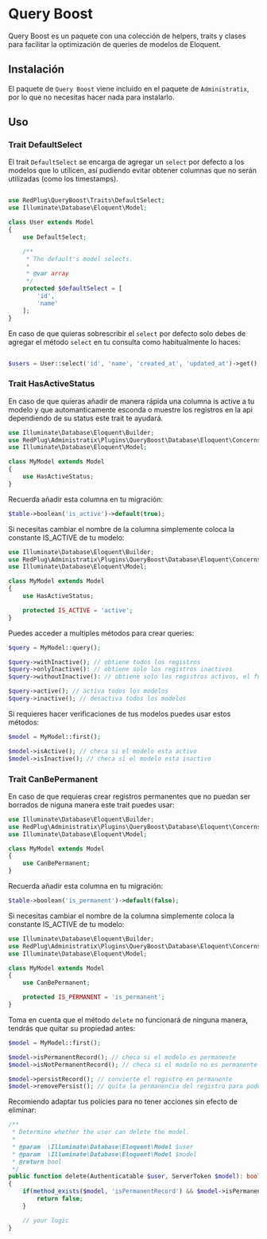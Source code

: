 # Query Boost

Query Boost es un paquete con una colección de helpers, traits y clases para facilitar la optimización de queries de modelos de Eloquent.

## Instalación

El paquete de `Query Boost` viene incluido en el paquete de `Administratix`, por lo que no necesitas hacer nada para instalarlo.

## Uso

### Trait DefaultSelect

El trait `DefaultSelect` se encarga de agregar un `select` por defecto a los modelos que lo utilicen, así pudiendo evitar obtener columnas que no serán utilizadas (como los timestamps).

```php

use RedPlug\QueryBoost\Traits\DefaultSelect;
use Illuminate\Database\Eloquent\Model;

class User extends Model
{
    use DefaultSelect;

    /**
     * The default's model selects.
     *
     * @var array
     */
    protected $defaultSelect = [
        'id',
        'name'
    ];
}

```

En caso de que quieras sobrescribir el `select` por defecto solo debes de agregar el método `select` en tu consulta como habitualmente lo haces:

```php

$users = User::select('id', 'name', 'created_at', 'updated_at')->get();

```

### Trait HasActiveStatus

En caso de que quieras añadir de manera rápida una columna is active a tu modelo y que automanticamente esconda o muestre los registros en la api
dependiendo de su status este trait te ayudará.

```php
use Illuminate\Database\Eloquent\Builder;
use RedPlug\Administratix\Plugins\QueryBoost\Database\Eloquent\Concerns\HasActiveStatus;
use Illuminate\Database\Eloquent\Model;

class MyModel extends Model
{
    use HasActiveStatus;
}
```

Recuerda añadir esta columna en tu migración:

```php
$table->boolean('is_active')->default(true);

```

Si necesitas cambiar el nombre de la columna simplemente coloca la constante IS_ACTIVE de tu modelo:

```php
use Illuminate\Database\Eloquent\Builder;
use RedPlug\Administratix\Plugins\QueryBoost\Database\Eloquent\Concerns\HasActiveStatus;
use Illuminate\Database\Eloquent\Model;

class MyModel extends Model
{
    use HasActiveStatus;

    protected IS_ACTIVE = 'active';
}
```
Puedes acceder a multiples métodos para crear queries:

```php
$query = MyModel::query();

$query->withInactive(); // obtiene todos los registros
$query->onlyInactive(): // obtiene solo los registros inactivos
$query->withoutInactive(): // obtiene solo los registros activos, el funcionamiento por defecto

$query->active(); // activa todos los modelos
$query->inactive(); // desactiva todos los modelos
```

Si requieres hacer verificaciones de tus modelos puedes usar estos métodos:

```php
$model = MyModel::first();

$model->isActive(); // checa si el modelo esta activo
$model->isInactive(); // checa si el modelo esta inactivo
```


### Trait CanBePermanent

En caso de que requieras crear registros permanentes que no puedan ser borrados de niguna manera este trait puedes usar:

```php
use Illuminate\Database\Eloquent\Builder;
use RedPlug\Administratix\Plugins\QueryBoost\Database\Eloquent\Concerns\CanBePermanent;
use Illuminate\Database\Eloquent\Model;

class MyModel extends Model
{
    use CanBePermanent;
}
```

Recuerda añadir esta columna en tu migración:

```php
$table->boolean('is_permanent')->default(false);
```

Si necesitas cambiar el nombre de la columna simplemente coloca la constante IS_ACTIVE de tu modelo:

```php
use Illuminate\Database\Eloquent\Builder;
use RedPlug\Administratix\Plugins\QueryBoost\Database\Eloquent\Concerns\CanBePermanent;
use Illuminate\Database\Eloquent\Model;

class MyModel extends Model
{
    use CanBePermanent;

    protected IS_PERMANENT = 'is_permanent';
}
```

Toma en cuenta que el método `delete` no funcionará de ninguna manera, tendrás que quitar su propiedad antes:


```php
$model = MyModel::first();

$model->isPermanentRecord(); // checa si el modelo es permanente
$model->isNotPermanentRecord(); // checa si el modelo no es permanente

$model->persistRecord(); // convierte el registro en permanente
$model->removePersist(); // quita la permanencia del registro para poder elimnarlo
```

Recomiendo adaptar tus policies para no tener acciones sin efecto de eliminar:

```php
/**
 * Determine whether the user can delete the model.
 * 
 * @param  \Illuminate\Database\Eloquent\Model $user
 * @param  \Illuminate\Database\Eloquent\Model $model
 * @return bool
 */
public function delete(Authenticatable $user, ServerToken $model): bool
{
    if(method_exists($model, 'isPermanentRecord') && $model->isPermanentRecord()) {
        return false;
    }

    // your logic
}
```